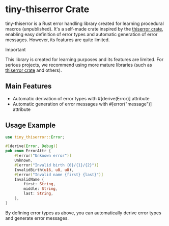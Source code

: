 # tiny-thiserror Crate
tiny-thiserror is a Rust error handling library created for learning procedural macros (unpublished). It's a self-made crate inspired by the [thiserror crate](https://crates.io/crates/thiserror), enabling easy definition of error types and automatic generation of error messages. However, its features are quite limited.

> [!IMPORTANT]
> This library is created for learning purposes and its features are limited. For serious projects, we recommend using more mature libraries (such as [thiserror crate](https://crates.io/crates/thiserror) and others).

## Main Features
- Automatic derivation of error types with #[derive(Error)] attribute
- Automatic generation of error messages with #[error("message")] attribute

## Usage Example
```rust
use tiny_thiserror::Error;

#[derive(Error, Debug)]
pub enum ErrorAttr {
    #[error("Unknown error")]
    Unknown,
    #[error("Invalid birth {0}/{1}/{2}")]
    InvalidBirth(u16, u8, u8),
    #[error("Invalid name {first} {last}")]
    InvalidName {
        first: String,
        middle: String,
        last: String,
    },
}
```

By defining error types as above, you can automatically derive error types and generate error messages.
